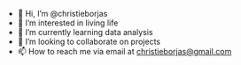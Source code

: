 - 👋 Hi, I’m @christieborjas
- 👀 I’m interested in living life
- 🌱 I’m currently learning data analysis
- 💞️ I’m looking to collaborate on projects
- 📫 How to reach me via email at christieborjas@gmail.com

<!---
christieborjas/christieborjas is a ✨ special ✨ repository because its `README.md` (this file) appears on your GitHub profile.
You can click the Preview link to take a look at your changes.
--->
